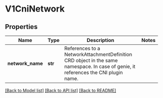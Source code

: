 # V1CniNetwork

## Properties
Name | Type | Description | Notes
------------ | ------------- | ------------- | -------------
**network_name** | **str** | References to a NetworkAttachmentDefinition CRD object in the same namespace. In case of genie, it references the CNI plugin name. | 

[[Back to Model list]](../README.md#documentation-for-models) [[Back to API list]](../README.md#documentation-for-api-endpoints) [[Back to README]](../README.md)


